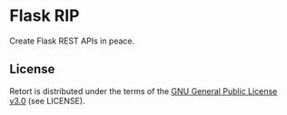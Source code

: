 # Flask RIP

Create Flask REST APIs in peace.

## License

Retort is distributed under the terms of the
[GNU General Public License v3.0](http://www.gnu.org/copyleft/gpl.html)
(see LICENSE).
